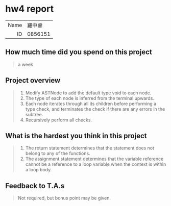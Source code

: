 # hw4 report

|||
|-:|:-|
|Name|羅中睿|
|ID|0856151|

## How much time did you spend on this project

> a week

## Project overview

> 1. Modify ASTNode to add the default type void to each node.
> 2. The type of each node is inferred from the terminal upwards.
>3. Each node iterates through all its children before performing a type check, and terminates the check if there are any errors in the subtree.
>4. Recursively perform all checks.

## What is the hardest you think in this project

> 1. The return statement determines that the statement does not belong to any of the functions.
> 2. The assignment statement determines that the variable reference cannot be a reference to a loop variable when the context is within a loop body.

## Feedback to T.A.s

> Not required, but bonus point may be given.
